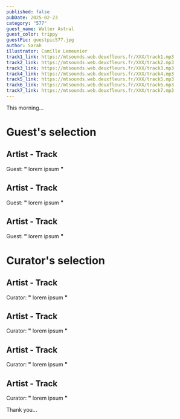```yaml
---
published: false
pubDate: 2025-02-23
category: "577"
guest_name: Walter Astral
guest_color: trippy
guestPic: guestpic577.jpg
author: Sarah
illustrator: Camille Lemeunier
track1_link: https://mtsounds.web.deuxfleurs.fr/XXX/track1.mp3
track2_link: https://mtsounds.web.deuxfleurs.fr/XXX/track2.mp3
track3_link: https://mtsounds.web.deuxfleurs.fr/XXX/track3.mp3
track4_link: https://mtsounds.web.deuxfleurs.fr/XXX/track4.mp3
track5_link: https://mtsounds.web.deuxfleurs.fr/XXX/track5.mp3
track6_link: https://mtsounds.web.deuxfleurs.fr/XXX/track6.mp3
track7_link: https://mtsounds.web.deuxfleurs.fr/XXX/track7.mp3
---
```

This morning... 
 # Guest's selection 
 ## Artist - Track 
 Guest: **"** lorem ipsum **"** 
 ## Artist - Track 
 Guest: **"** lorem ipsum **"** 
 ## Artist - Track 
 Guest: **"** lorem ipsum **"** 
 # Curator's selection 
 ## Artist - Track 
 Curator: **"** lorem ipsum **"** 
 ## Artist - Track 
 Curator: **"** lorem ipsum **"** 
 ## Artist - Track 
 Curator: **"** lorem ipsum **"** 
 ## Artist - Track 
 Curator: **"** lorem ipsum **"** 

 Thank you... 

